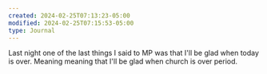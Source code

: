 ```yaml
---
created: 2024-02-25T07:13:23-05:00
modified: 2024-02-25T07:15:53-05:00
type: Journal
---
```


Last night one of the last things I said to MP was that I'll be glad when today is over. 
Meaning meaning that I'll be glad when church is over period.
